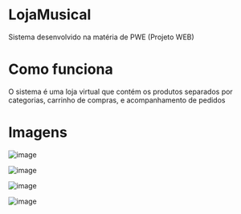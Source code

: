 # LojaMusical

Sistema desenvolvido na matéria de PWE (Projeto WEB)

# Como funciona

O sistema é uma loja virtual que contém os produtos separados por categorias, carrinho de compras, e acompanhamento de pedidos

# Imagens

![image](https://i.postimg.cc/xCQQr3gR/tela-inicial.png)

![image](https://i.postimg.cc/q70D4DVz/produto-detalhes.png)

![image](https://i.postimg.cc/sgBs5Xvp/carrinho-compras.png)

![image](https://i.postimg.cc/HsqPPs60/login.png)